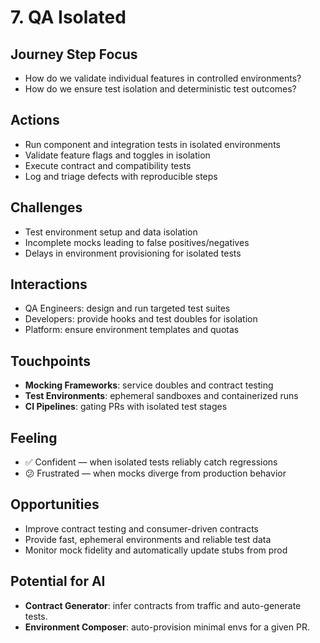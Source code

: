 # 7. QA Isolated

## Journey Step Focus
- How do we validate individual features in controlled environments?
- How do we ensure test isolation and deterministic test outcomes?

## Actions
- Run component and integration tests in isolated environments
- Validate feature flags and toggles in isolation
- Execute contract and compatibility tests
- Log and triage defects with reproducible steps

## Challenges
- Test environment setup and data isolation
- Incomplete mocks leading to false positives/negatives
- Delays in environment provisioning for isolated tests

## Interactions
- QA Engineers: design and run targeted test suites
- Developers: provide hooks and test doubles for isolation
- Platform: ensure environment templates and quotas

## Touchpoints
- **Mocking Frameworks**: service doubles and contract testing
- **Test Environments**: ephemeral sandboxes and containerized runs
- **CI Pipelines**: gating PRs with isolated test stages

## Feeling
- ✅ Confident — when isolated tests reliably catch regressions
- 😕 Frustrated — when mocks diverge from production behavior

## Opportunities
- Improve contract testing and consumer-driven contracts
- Provide fast, ephemeral environments and reliable test data
- Monitor mock fidelity and automatically update stubs from prod

## Potential for AI
- **Contract Generator**: infer contracts from traffic and auto-generate tests.
- **Environment Composer**: auto-provision minimal envs for a given PR.
